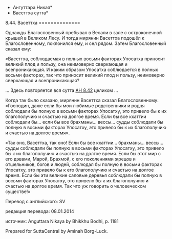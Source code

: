 * Ангуттара Никая*
* Васеттха сутта*

8\.44\. Васеттха
\=\=\=\=\=\=\=\=\=\=\=\=\=\=

Однажды Благословенный пребывал в Весали в зале с остроконечной крышей в Великом Лесу\. И тогда мирянин Васеттха подошёл к Благословенному, поклонился ему, и сел рядом\. Затем Благословенный сказал ему:

«Васеттха, соблюдаемая в полных восьми факторах Упосатха приносит великий плод и пользу, она неимоверно сверкающая и всепроникающая\. И каким образом Упосатха соблюдается в полных восьми факторах, так что приносит великий плод и пользу, неимоверно сверкающая и всепроникающая?

… Здесь повторяется вся сутта [АН 8\.42](/an8\.42/ru/sv) целиком …

Когда так было сказано, мирянин Васеттха сказал Благословенному: «Господин, даже если бы мои любимые родственники и родня соблюдали бы полную в восьми факторах Упосатху, это привело бы к их благополучию и счастью на долгое время\. Если бы все кхаттии соблюдали бы… если бы все брахманы… вессы… судды соблюдали бы полную в восьми факторах Упосатху, это привело бы к их благополучию и счастью на долгое время»\.

«Так оно, Васеттха, так оно\! Если бы все кхаттии… брахманы… вессы… судды соблюдали бы полную в восьми факторах Упосатху, это привело бы к их благополучию и счастью на долгое время\. Если бы этот мир с его дэвами, Марой, Брахмой, с его поколениями жрецов и отшельников, богов и людей, соблюдал бы полную в восьми факторах Упосатху, это привело бы к его благополучию и счастью на долгое время\. Если бы эти великие саловые деревья соблюдали бы полную в восьми факторах Упосатху, это привело бы к их благополучию и счастью на долгое время\. Так что уж говорить о человеческом существе\!»

Перевод с английского: SV

редакция перевода: 08\.01\.2014

источник: Anguttara Nikaya by Bhikkhu Bodhi, p\. 1181

Prepared for SuttaCentral by Aminah Borg\-Luck\.